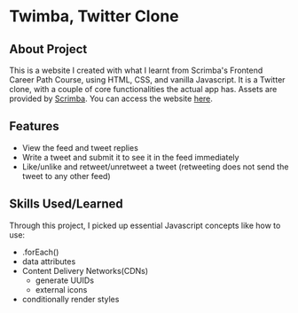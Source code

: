 # Twimba, Twitter Clone
## About Project

This is a website I created with what I learnt from Scrimba's Frontend Career Path Course, using HTML, CSS, and vanilla Javascript. It is a Twitter clone, with a couple of core functionalities the actual app has. Assets are provided by [Scrimba](https://scrimba.com/). You can access the website [here](https://restaurant-order-roan.vercel.app/).

## Features

- View the feed and tweet replies
- Write a tweet and submit it to see it in the feed immediately
- Like/unlike and retweet/unretweet a tweet (retweeting does not send the tweet to any other feed)

## Skills Used/Learned

Through this project, I picked up essential Javascript concepts like how to use:
- .forEach()
- data attributes
- Content Delivery Networks(CDNs)
  - generate UUIDs
  - external icons
- conditionally render styles


